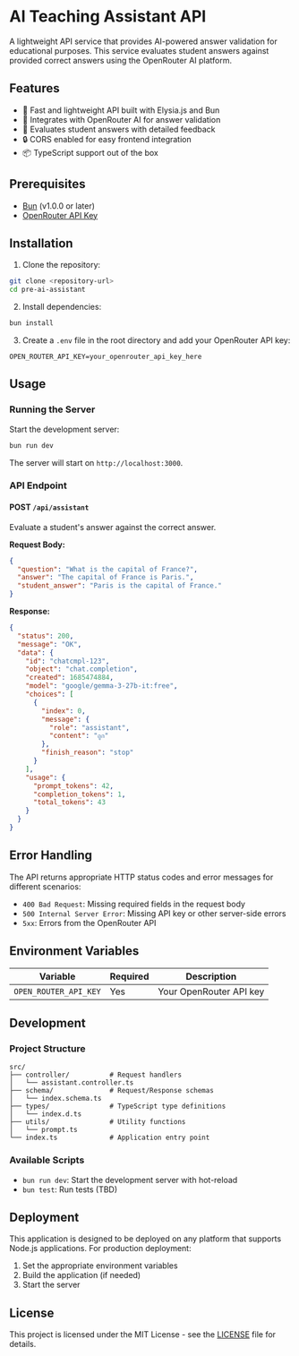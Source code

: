 # AI Teaching Assistant API

A lightweight API service that provides AI-powered answer validation for educational purposes. This service evaluates student answers against provided correct answers using the OpenRouter AI platform.

## Features

- 🚀 Fast and lightweight API built with Elysia.js and Bun
- 🤖 Integrates with OpenRouter AI for answer validation
- 📝 Evaluates student answers with detailed feedback
- 🔒 CORS enabled for easy frontend integration
- 📦 TypeScript support out of the box

## Prerequisites

- [Bun](https://bun.sh/) (v1.0.0 or later)
- [OpenRouter API Key](https://openrouter.ai/)

## Installation

1. Clone the repository:
```bash
git clone <repository-url>
cd pre-ai-assistant
```

2. Install dependencies:
```bash
bun install
```

3. Create a `.env` file in the root directory and add your OpenRouter API key:
```env
OPEN_ROUTER_API_KEY=your_openrouter_api_key_here
```

## Usage

### Running the Server

Start the development server:
```bash
bun run dev
```

The server will start on `http://localhost:3000`.

### API Endpoint

#### POST `/api/assistant`

Evaluate a student's answer against the correct answer.

**Request Body:**
```json
{
  "question": "What is the capital of France?",
  "answer": "The capital of France is Paris.",
  "student_answer": "Paris is the capital of France."
}
```

**Response:**
```json
{
  "status": 200,
  "message": "OK",
  "data": {
    "id": "chatcmpl-123",
    "object": "chat.completion",
    "created": 1685474884,
    "model": "google/gemma-3-27b-it:free",
    "choices": [
      {
        "index": 0,
        "message": {
          "role": "assistant",
          "content": "ถูก"
        },
        "finish_reason": "stop"
      }
    ],
    "usage": {
      "prompt_tokens": 42,
      "completion_tokens": 1,
      "total_tokens": 43
    }
  }
}
```

## Error Handling

The API returns appropriate HTTP status codes and error messages for different scenarios:

- `400 Bad Request`: Missing required fields in the request body
- `500 Internal Server Error`: Missing API key or other server-side errors
- `5xx`: Errors from the OpenRouter API

## Environment Variables

| Variable | Required | Description |
|----------|----------|-------------|
| `OPEN_ROUTER_API_KEY` | Yes | Your OpenRouter API key |

## Development

### Project Structure

```
src/
├── controller/          # Request handlers
│   └── assistant.controller.ts
├── schema/              # Request/Response schemas
│   └── index.schema.ts
├── types/               # TypeScript type definitions
│   └── index.d.ts
├── utils/               # Utility functions
│   └── prompt.ts
└── index.ts             # Application entry point
```

### Available Scripts

- `bun run dev`: Start the development server with hot-reload
- `bun test`: Run tests (TBD)

## Deployment

This application is designed to be deployed on any platform that supports Node.js applications. For production deployment:

1. Set the appropriate environment variables
2. Build the application (if needed)
3. Start the server

## License

This project is licensed under the MIT License - see the [LICENSE](LICENSE) file for details.